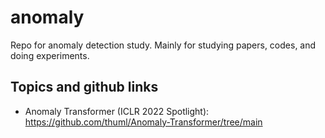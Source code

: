 # anomaly

Repo for anomaly detection study. 
Mainly for studying papers, codes, and doing experiments.

## Topics and github links

- Anomaly Transformer (ICLR 2022 Spotlight): https://github.com/thuml/Anomaly-Transformer/tree/main
